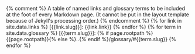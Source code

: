 {% comment %}
A table of named links and glossary terms to be included at the foot of every Markdown page.
(It cannot be put in the layout template because of Jekyll's processing order.)
{% endcomment %}
{% for link in site.data.links %}
[{{link.slug}}]: {{link.link}}
{% endfor %}
{% for term in site.data.glossary %}
[{{term.slug}}]: {% if page.rootpath %}{{page.rootpath}}{% else %}..{% endif %}/glossary/#{{term.slug}}
{% endfor %}
